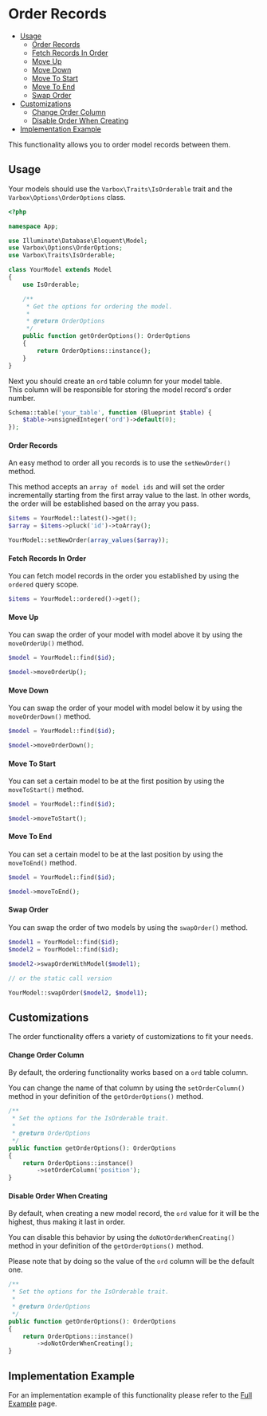 # Order Records

- [Usage](#usage)
    - [Order Records](#order-records)
    - [Fetch Records In Order](#fetch-records-in-order)
    - [Move Up](#move-up)
    - [Move Down](#move-down)
    - [Move To Start](#move-to-start)
    - [Move To End](#move-to-end)
    - [Swap Order](#swap-order)
- [Customizations](#customizations)
    - [Change Order Column](#change-order-column)
    - [Disable Order When Creating](#disable-order-when-creating)
- [Implementation Example](#implementation-example)

This functionality allows you to order model records between them.

<a name="usage"></a>
## Usage

Your models should use the `Varbox\Traits\IsOrderable` trait and the `Varbox\Options\OrderOptions` class.   

```php
<?php

namespace App;

use Illuminate\Database\Eloquent\Model;
use Varbox\Options\OrderOptions;
use Varbox\Traits\IsOrderable;

class YourModel extends Model
{
    use IsOrderable;

    /**
     * Get the options for ordering the model.
     *
     * @return OrderOptions
     */
    public function getOrderOptions(): OrderOptions
    {
        return OrderOptions::instance();
    }
}
```

Next you should create an `ord` table column for your model table.   
This column will be responsible for storing the model record's order number.

```php
Schema::table('your_table', function (Blueprint $table) {
    $table->unsignedInteger('ord')->default(0);
});
```

#### Order Records

An easy method to order all you records is to use the `setNewOrder()` method.

This method accepts an `array of model ids` and will set the order incrementally starting from the first array value to the last.
In other words, the order will be established based on the array you pass.

```php
$items = YourModel::latest()->get();
$array = $items->pluck('id')->toArray();

YourModel::setNewOrder(array_values($array));
```

<a name="fetch-records-in-order"></a>
#### Fetch Records In Order

You can fetch model records in the order you established by using the `ordered` query scope.

```php
$items = YourModel::ordered()->get();
```

<a name="move-up"></a>
#### Move Up

You can swap the order of your model with model above it by using the `moveOrderUp()` method.

```php
$model = YourModel::find($id);

$model->moveOrderUp();
```

<a name="move-down"></a>
#### Move Down

You can swap the order of your model with model below it by using the `moveOrderDown()` method.

```php
$model = YourModel::find($id);

$model->moveOrderDown();
```

<a name="move-to-start"></a>
#### Move To Start

You can set a certain model to be at the first position by using the `moveToStart()` method.

```php
$model = YourModel::find($id);

$model->moveToStart();
```

<a name="move-to-end"></a>
#### Move To End

You can set a certain model to be at the last position by using the `moveToEnd()` method.

```php
$model = YourModel::find($id);

$model->moveToEnd();
```

<a name="swap-order"></a>
#### Swap Order

You can swap the order of two models by using the `swapOrder()` method.

```php
$model1 = YourModel::find($id);
$model2 = YourModel::find($id);

$model2->swapOrderWithModel($model1);

// or the static call version

YourModel::swapOrder($model2, $model1);
```

<a name="customizations"></a>
## Customizations

The order functionality offers a variety of customizations to fit your needs.

<a name="change-order-column"></a>
#### Change Order Column

By default, the ordering functionality works based on a `ord` table column.   

You can change the name of that column by using the `setOrderColumn()` method in your definition of the `getOrderOptions()` method.

```php
/**
 * Set the options for the IsOrderable trait.
 *
 * @return OrderOptions
 */
public function getOrderOptions(): OrderOptions
{
    return OrderOptions::instance()
        ->setOrderColumn('position');
}
```

<a name="disable-order-when-creating"></a>
#### Disable Order When Creating

By default, when creating a new model record, the `ord` value for it will be the highest, thus making it last in order.

You can disable this behavior by using the `doNotOrderWhenCreating()` method in your definition of the `getOrderOptions()` method.

Please note that by doing so the value of the `ord` column will be the default one.

```php
/**
 * Set the options for the IsOrderable trait.
 *
 * @return OrderOptions
 */
public function getOrderOptions(): OrderOptions
{
    return OrderOptions::instance()
        ->doNotOrderWhenCreating();
}
```

<a name="implementation-example"></a>
## Implementation Example

For an implementation example of this functionality please refer to the [Full Example](/docs/{{version}}/full-example#order-records) page.
